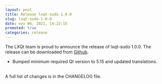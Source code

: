 ```yaml
---
layout: post
title: Release lxqt-sudo 1.0.0
slug: lxqt-sudo-1-0-0
date: nov 06, 2021, 14:22:15
promoted: true
categories: release
---
```

The LXQt team is proud to announce the release of lxqt-sudo 1.0.0.
The release can be downloaded from [Github](https://github.com/lxqt/lxqt-sudo/releases).

 * Bumped minimum required Qt version to 5.15 and updated translations.


<br/>
A full list of changes is in the CHANGELOG file.
<br/>
